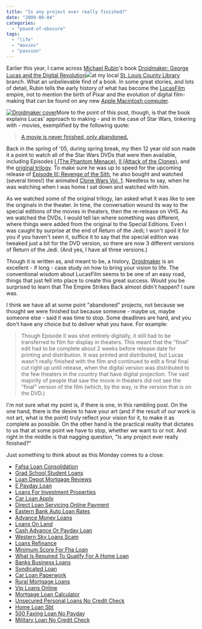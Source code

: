 ```yaml
---
title: "Is any project ever really finished?"
date: "2009-08-04"
categories: 
  - "pound-of-obscure"
tags: 
  - "life"
  - "movies"
  - "passion"
---
```


Earlier this year, I came across [Michael Rubin](http://www.droidmaker.com/author.html)'s book [Droidmaker: George Lucas and the Digital Revolution](http://www.amazon.com/gp/product/0937404675?ie=UTF8&tag=gbrettmiller-20&linkCode=as2&camp=1789&creative=9325&creativeASIN=0937404675)![](http://www.assoc-amazon.com/e/ir?t=gbrettmiller-20&l=as2&o=1&a=0937404675)at my local [St. Louis County Library](http://www.slcl.org) branch. What an unbelievable find of a book. In some great stories, and lots of detail, Rubin tells the early history of what has become the [LucasFilm](http://www.lucasfilm.com/) empire, not to mention the birth of Pixar and the evolution of digital film-making that can be found on any new [Apple Macintosh computer](http://www.apple.com).

[![](images/51JS196X7AL._SL500_AA240_.jpg "Droidmaker cover")](http://www.amazon.com/gp/product/0937404675?ie=UTF8&tag=gbrettmiller-20&linkCode=as2&camp=1789&creative=9325&creativeASIN=0937404675)More to the point of this post, though, is that the book explains Lucas' approach to making - and in the case of Star Wars, tinkering with - movies, exemplified by the following quote:

> [A movie is never finished, only abandoned.](http://www.google.com/search?hl=en&lr=&safe=off&client=safari&rls=en&q=%22A+movie+is+never+finished%2C+only+abandoned%22&btnG=Search)

Back in the spring of '05, during spring break, my then 12 year old son made it a point to watch all of the Star Wars DVDs that were then available, including Episodes [I (The Phantom Menace)](http://www.amazon.com/exec/obidos/ASIN/B00003CX5P/gbrettmiller-20), [II (Attack of the Clones)](http://www.amazon.com/exec/obidos/ASIN/B00006HBUJ/gbrettmiller-20), and the [original trilogy](http://www.amazon.com/exec/obidos/ASIN/B00003CXCT/gbrettmiller-20). To make sure he was up to speed for the upcoming release of [Episode III: Revenge of the Sith](http://www.google.com/search?client=safari&rls=en&q=revenge+of+the+sith&ie=UTF-8&oe=UTF-8), he also bought and watched (several times!) the animated [Clone Wars Vol. 1](http://www.amazon.com/exec/obidos/ASIN/B0006Z2LMO/gbrettmiller-20). Needless to say, when he was watching when I was home I sat down and watched with him.

As we watched some of the original trilogy, Ian asked what it was like to see the originals in the theater. In time, the conversation wound its way to the special editions of the movies in theaters, then the re-release on VHS. As we watched the DVDs, I would tell Ian where something was different, where things were added from the original to the Special Editions. Even I was caught by surprise at the end of Return of the Jedi; I won't spoil it for you if you haven't seen it, suffice it to say that the special edition was tweaked just a bit for the DVD version, so there are now 3 different versions of Return of the Jedi. (And yes, I have all three versions.)

Though it is written as, and meant to be, a history, [Droidmaker](http://www.amazon.com/gp/product/0937404675?ie=UTF8&tag=gbrettmiller-20&linkCode=as2&camp=1789&creative=9325&creativeASIN=0937404675) is an excellent - if long - case study on how to bring your vision to life. The conventional wisdom about LucasFilm seems to be one of an easy road, things that just fell into place to create this great success. Would you be surprised to learn that The Empire Strikes Back almost didn't happen? I sure was.

I think we have all at some point "abandoned" projects, not because we thought we were finished but because someone - maybe us, maybe someone else - said it was time to stop. Some deadlines are hard, and you don't have any choice but to deliver what you have. For example:

> Though Episode II was shot entirely digitally, it still had to be transferred to film for display in theaters. This meant that the "final" edit had to be complete about 2 weeks before release date for printing and distribution. It was printed and distributed, but Lucas wasn't really finished with the film and continued to edit a final final cut right up until release, when the digital version was distributed to the few theaters in the country that have digital projection. The vast majority of people that saw the movie in theaters did not see the "final" version of the film (which, by the way, is the version that is on the DVD.)

I'm not sure what my point is, if there is one, in this rambling post. On the one hand, there is the desire to have your art (and if the result of our work is not art, what is the point) truly reflect your vision for it, to make it as complete as possible. On the other hand is the practical reality that dictates to us that at some point we have to stop, whether we want to or not. And right in the middle is that nagging question, "Is any project ever really finished?"

Just something to think about as this Monday comes to a close.

- [Fafsa Loan Consolidation](http://www.mariebo.org/?Fafsa-Loan-Consolidation)
- [Grad School Student Loans](http://gbbkolejka.pl/?Grad-School-Student-Loans)
- [Loan Depot Mortgage Reviews](http://www.consejocafe.org/?Loan-Depot-Mortgage-Reviews)
- [E Payday Loan](http://www.mariebo.org/?E-Payday-Loan)
- [Loans For Investment Properties](http://usasportgroup.com/?Loans-For-Investment-Properties)
- [Car Loan Apply](http://www.mariebo.org/?Car-Loan-Apply)
- [Direct Loan Servicing Online Payment](http://www.amarysia.gr/?Direct-Loan-Servicing-Online-Payment)
- [Eastern Bank Auto Loan Rates](http://gbbkolejka.pl/?Eastern-Bank-Auto-Loan-Rates)
- [Advance Money Loans](http://www.franklinny.org/?Advance-Money-Loans)
- [Loans On Land](http://www.franklinny.org/?Loans-On-Land)
- [Cash Advance Or Payday Loan](http://gbbkolejka.pl/?Cash-Advance-Or-Payday-Loan)
- [Western Sky Loans Scam](http://www.consejocafe.org/?Western-Sky-Loans-Scam)
- [Loans Refinance](http://www.mariebo.org/?Loans-Refinance)
- [Minimum Score For Fha Loan](http://www.amarysia.gr/?Minimum-Score-For-Fha-Loan)
- [What Is Required To Qualify For A Home Loan](http://www.mariebo.org/?What-Is-Required-To-Qualify-For-A-Home-Loan)
- [Banks Business Loans](http://www.amarysia.gr/?Banks-Business-Loans)
- [Syndicated Loan](http://www.franklinny.org/?Syndicated-Loan)
- [Car Loan Paperwork](http://www.mariebo.org/?Car-Loan-Paperwork)
- [Rural Mortgage Loans](http://www.amarysia.gr/?Rural-Mortgage-Loans)
- [Vip Loans Online](http://usasportgroup.com/?Vip-Loans-Online)
- [Mortgage Loan Calculator](http://usasportgroup.com/?Mortgage-Loan-Calculator)
- [Unsecured Personal Loans No Credit Check](http://gbbkolejka.pl/?Unsecured-Personal-Loans-No-Credit-Check)
- [Home Loan Sbt](http://www.mariebo.org/?Home-Loan-Sbt)
- [500 Faxing Loan No Payday](http://www.franklinny.org/?500-Faxing-Loan-No-Payday)
- [Military Loan No Credit Check](http://www.consejocafe.org/?Military-Loan-No-Credit-Check)
